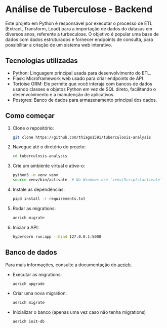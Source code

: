 # Análise de Tuberculose - Backend

Este projeto em Python é responsável por executar o processo de ETL (Extract, Transform, Load) para a importação de dados do datasus em diversos anos, referente a turbeculose. O objetivo é popular uma base de dados com dados estruturados e fornecer endpoints de consulta, para possibilitar a criação de um sistema web interativo.

## Tecnologias utilizadas

- Python: Linguagem principal usada para desenvolvimento do ETL.
- Flask: Microframework web usado para criar endpoints de API
- Tortoise ORM: Ele permite que você interaja com bancos de dados usando classes e objetos Python em vez de SQL direto, facilitando o desenvolvimento e a manutenção de aplicativos.
- Postgres: Banco de dados para armazenamento principal dos dados.

## Como começar

1. Clone o repositório:

   ```bash
   git clone https://github.com/thiago1591/tuberculosis-analysis
   ```

2. Navegue até o diretório do projeto:

   ```bash
   cd tuberculosis-analysis
   ```

3. Crie um ambiente virtual e ative-o:

   ```bash
   python3 -m venv venv
   source venv/bin/activate  # No Windows use `venv\Scripts\activate`
   ```

4. Instale as dependências:

   ```bash
   pip3 install -r requirements.txt
   ```

5. Rodar as migrations:

   ```bash
   aerich migrate
   ```

6. Iniciar a API:

   ```bash
   hypercorn run:app --bind 127.0.0.1:5000
   ```

## Banco de dados

Para mais informações, consulte a documentação do [aerich](https://github.com/tortoise/aerich).

- Executar as migrations:

  ```bash
  aerich upgrade
  ```

- Criar uma nova migration:

  ```bash
  aerich migrate
  ```

- Inicializar o banco (apenas uma vez caso não tenha migrations)

  ```bash
  aerich init-db
  ```